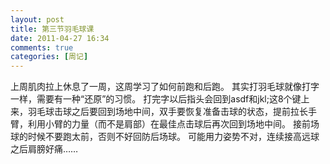 ```yaml
---
layout: post
title: 第三节羽毛球课
date: 2011-04-27 16:34
comments: true
categories: [周记]
---
```

上周肌肉拉上休息了一周，这周学习了如何前跑和后跑。
其实打羽毛球就像打字一样，需要有一种“还原”的习惯。
打完字以后指头会回到asdf和jkl;这8个键上来，羽毛球击球之后要回到场地中间，双手要恢复准备击球的状态，提前拉长手臂，利用小臂的力量（而不是肩部）在最佳点击球后再次回到场地中间。
接前场球的时候不要跑太前，否则不好回防后场球。
可能用力姿势不对，连续接高远球之后肩膀好痛……

